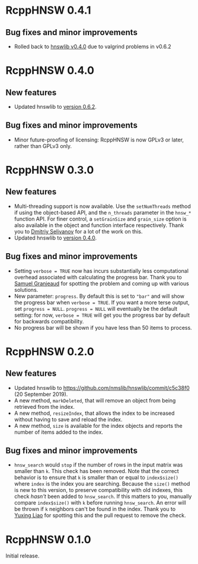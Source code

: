 # RcppHNSW 0.4.1

## Bug fixes and minor improvements

* Rolled back to
[hnswlib v0.4.0](https://github.com/nmslib/hnswlib/releases/tag/v0.4.0)
due to valgrind problems in v0.6.2

# RcppHNSW 0.4.0

## New features

* Updated hnswlib to 
[version 0.6.2](https://github.com/nmslib/hnswlib/releases/tag/v0.6.2).

## Bug fixes and minor improvements

* Minor future-proofing of licensing: RcppHNSW is now GPLv3 or later, rather
than GPLv3 only.

# RcppHNSW 0.3.0

## New features

* Multi-threading support is now available. Use the `setNumThreads` method if 
using the object-based API, and the `n_threads` parameter in the `hnsw_*` 
function API. For finer control, a `setGrainSize` and `grain_size` option is
also available in the object and function interface respectively. Thank you
to [Dmitriy Selivanov](https://github.com/dselivanov) for a lot of the work on
this.
* Updated hnswlib to 
[version 0.4.0](https://github.com/nmslib/hnswlib/releases/tag/v0.4.0).

## Bug fixes and minor improvements

* Setting `verbose = TRUE` now has incurs substantially less computational 
overhead associated with calculating the progress bar. Thank you to 
[Samuel Granjeaud](https://github.com/SamGG) for spotting the problem and coming
up with various solutions.
* New parameter: `progress`. By default this is set to `"bar"` and will show the
progress bar when `verbose = TRUE`. If you want a more terse output, set
`progress = NULL`. `progress = NULL` will eventually be the default setting:
for now, `verbose = TRUE` will get you the progress bar by default for backwards
compatibility.
* No progress bar will be shown if you have less than 50 items to process.

# RcppHNSW 0.2.0

## New features

* Updated hnswlib to <https://github.com/nmslib/hnswlib/commit/c5c38f0> 
(20 September 2019).
* A new method, `markDeleted`, that will remove an object from being retrieved
from the index.
* A new method, `resizeIndex`, that allows the index to be increased without 
having to save and reload the index.
* A new method, `size` is available for the index objects and reports the
number of items added to the index.


## Bug fixes and minor improvements

* `hnsw_search` would `stop` if the number of rows in the input matrix was 
smaller than `k`. This check has been removed. Note that the correct behavior is
to ensure that `k` is smaller than or equal to `index$size()` where `index` is
the index you are searching. Because the `size()` method is new to this version,
to preserve compatibility with old indexes, this check *hasn't* been added to
`hnsw_search`. If this matters to you, manually compare `index$size()` with `k`
before running `hnsw_search`. An error will be thrown if `k` neighbors can't be
found in the index. Thank you to [Yuxing Liao](https://github.com/yxngl) for 
spotting this and the pull request to remove the check.

# RcppHNSW 0.1.0

Initial release.
